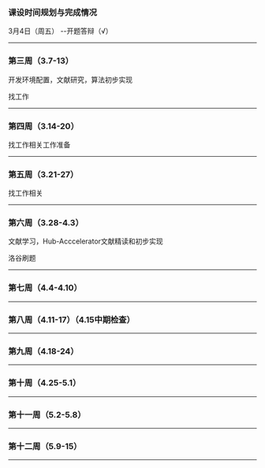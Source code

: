 ### 课设时间规划与完成情况

3月4日（周五）	--开题答辩（√）

---

### 第三周（3.7-13）

开发环境配置，文献研究，算法初步实现

找工作

---

### 第四周（3.14-20）

找工作相关工作准备

---

### 第五周（3.21-27）

找工作相关

---

### 第六周（3.28-4.3）

文献学习，Hub-Acccelerator文献精读和初步实现



洛谷刷题

---

### 第七周（4.4-4.10）





---

### 第八周（4.11-17）（4.15中期检查）



---

### 第九周（4.18-24）



---

### 第十周（4.25-5.1）



---

### 第十一周（5.2-5.8）



---

### 第十二周（5.9-15）



---